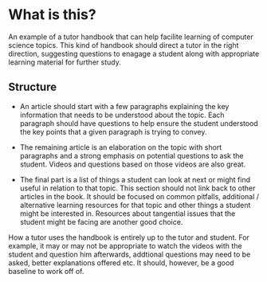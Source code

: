 # What is this?

An example of a tutor handbook that can help facilite learning of computer
science topics. This kind of handbook should direct a tutor in the right
direction, suggesting questions to enagage a student along with appropriate
learning material for further study.

## Structure

- An article should start with a few paragraphs explaining the key information
that needs to be understood about the topic. Each paragraph should have
questions to help ensure the student understood the key points that a given
paragraph is trying to convey. 

- The remaining article is an elaboration on the topic with short paragraphs and
a strong emphasis on potential questions to ask the student.  Videos and
questions based on those videos are also great. 

- The final part is a list of things a student can look at next or might find
useful in relation to that topic. This section should not link back to other
articles in the book. It should be focused on common pitfalls, additional /
alternative learning resources for that topic and other things a student might
be interested in.  Resources about tangential issues that the student might be
facing are another good choice.

How a tutor uses the handbook is entirely up to the tutor and student. For
example, it may or may not be appropriate to watch the videos with the student
and question him afterwards, addtional questions may need to be asked, better
explanations offered etc. It should, however, be a good baseline to work off of.

